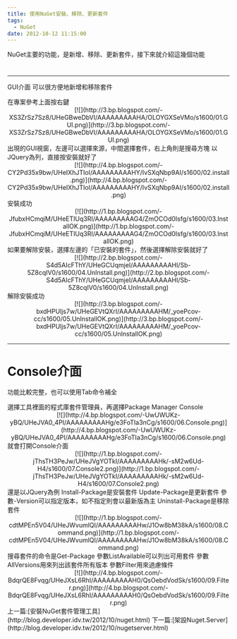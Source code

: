 ```yaml
---
title: 使用NuGet安裝、移除、更新套件
tags:
  - NuGet
date: 2012-10-12 11:15:00
---
```


<div style="clear: both; text-align: left;">NuGet主要的功能，是新增、移除、更新套件，接下來就介紹這幾個功能 </div>
<div style="clear: both; text-align: left;">

# 

* * *
GUI介面
可以很方便地新增和移除套件 </div>
<div style="clear: both; text-align: left;">在專案參考上面按右鍵</div><div class="separator" style="clear: both; text-align: center;">[![](http://3.bp.blogspot.com/-XS3ZrSz7Sz8/UHeGBweDbVI/AAAAAAAAAHA/OLOYGXSeVMo/s1600/01.GUI.png)](http://3.bp.blogspot.com/-XS3ZrSz7Sz8/UHeGBweDbVI/AAAAAAAAAHA/OLOYGXSeVMo/s1600/01.GUI.png)</div>
<div style="clear: both; text-align: left;">出現的GUI視窗，左邊可以選擇來源，中間選擇套件，右上角則是搜尋方塊
以JQuery為列，直接按安裝就好了</div><div class="separator" style="clear: both; text-align: center;"></div><div class="separator" style="clear: both; text-align: center;">[![](http://4.bp.blogspot.com/-CY2Pd35x9bw/UHeIXhJTIoI/AAAAAAAAAHY/IvSXqNbp9AI/s1600/02.install.png)](http://4.bp.blogspot.com/-CY2Pd35x9bw/UHeIXhJTIoI/AAAAAAAAAHY/IvSXqNbp9AI/s1600/02.install.png)</div>
<div style="clear: both; text-align: left;">安裝成功</div><div class="separator" style="clear: both; text-align: center;">[![](http://1.bp.blogspot.com/-JfubxHCmqiM/UHeETIUq3RI/AAAAAAAAAG4/ZmOCOd0Isfg/s1600/03.InstallOK.png)](http://1.bp.blogspot.com/-JfubxHCmqiM/UHeETIUq3RI/AAAAAAAAAG4/ZmOCOd0Isfg/s1600/03.InstallOK.png)</div>
<div style="clear: both; text-align: left;">如果要解除安裝，選擇左邊的「已安裝的套件」，然後選擇解除安裝就好了</div><div class="separator" style="clear: both; text-align: center;">[![](http://2.bp.blogspot.com/-S4d5AIcFThY/UHeGCUqmjeI/AAAAAAAAAHI/Sb-5Z8cqIV0/s1600/04.UnInstall.png)](http://2.bp.blogspot.com/-S4d5AIcFThY/UHeGCUqmjeI/AAAAAAAAAHI/Sb-5Z8cqIV0/s1600/04.UnInstall.png)</div>
<div style="clear: both; text-align: left;">解除安裝成功</div><div class="separator" style="clear: both; text-align: center;">[![](http://3.bp.blogspot.com/-bxdHPUljs7w/UHeGEVtQXrI/AAAAAAAAAHM/_yoePcov-cc/s1600/05.UnInstallOK.png)](http://3.bp.blogspot.com/-bxdHPUljs7w/UHeGEVtQXrI/AAAAAAAAAHM/_yoePcov-cc/s1600/05.UnInstallOK.png)</div>
<div style="clear: both; text-align: left;">

* * *

# Console介面
功能比較完整，也可以使用Tab命令補全 </div>
<div style="clear: both; text-align: left;">選擇工具裡面的程式庫套件管理員，再選擇Package Manager Console</div><div class="separator" style="clear: both; text-align: center;">[![](http://4.bp.blogspot.com/-UwUWUKz-yBQ/UHeJVA0_4PI/AAAAAAAAAHg/e3FoTIa3nCg/s1600/06.Console.png)](http://4.bp.blogspot.com/-UwUWUKz-yBQ/UHeJVA0_4PI/AAAAAAAAAHg/e3FoTIa3nCg/s1600/06.Console.png)</div>
<div style="clear: both; text-align: left;">就會打開Console介面</div><div class="separator" style="clear: both; text-align: center;">[![](http://1.bp.blogspot.com/-jThsTH3PeJw/UHeJVgYOTkI/AAAAAAAAAHk/-sM2w6Ud-H4/s1600/07.Console2.png)](http://1.bp.blogspot.com/-jThsTH3PeJw/UHeJVgYOTkI/AAAAAAAAAHk/-sM2w6Ud-H4/s1600/07.Console2.png)</div>
<div style="clear: both; text-align: left;">還是以JQuery為例
Install-Package是安裝套件
Update-Package是更新套件
參數-Version可以指定版本，如不指定則會以最新版為主
Uninstall-Package是移除套件</div><div class="separator" style="clear: both; text-align: center;">[![](http://1.bp.blogspot.com/-cdtMPEn5V04/UHeJWvumlQI/AAAAAAAAAHw/J1Ow8bM38kA/s1600/08.Command.png)](http://1.bp.blogspot.com/-cdtMPEn5V04/UHeJWvumlQI/AAAAAAAAAHw/J1Ow8bM38kA/s1600/08.Command.png)</div>
<div style="clear: both; text-align: left;">搜尋套件的命令是Get-Package
參數ListAvailable可以列出可用套件
參數AllVersions用來列出該套件所有版本 
參數Filter用來過慮條件</div><div class="separator" style="clear: both; text-align: center;">[![](http://4.bp.blogspot.com/-BdqrQE8Fvqg/UHeJXsL6RhI/AAAAAAAAAH0/QsOebdVodSk/s1600/09.Filter.png)](http://4.bp.blogspot.com/-BdqrQE8Fvqg/UHeJXsL6RhI/AAAAAAAAAH0/QsOebdVodSk/s1600/09.Filter.png)</div>
<div style="clear: both; text-align: left;">上一篇:[安裝NuGet套件管理工具](http://blog.developer.idv.tw/2012/10/nuget.html)
下一篇:[架設Nuget.Server](http://blog.developer.idv.tw/2012/10/nugetserver.html)</div>